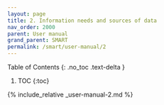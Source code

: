 ```yaml
---
layout: page
title: 2. Information needs and sources of data
nav_order: 2000
parent: User manual
grand_parent: SMART
permalink: /smart/user-manual/2
---
```

Table of Contents
{: .no_toc .text-delta }

1. TOC
{:toc}

{% include_relative _user-manual-2.md %}
